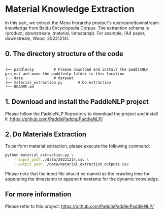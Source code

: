 
# Material Knowledge Extraction

In this part, we extract the $Meso$ hierarchy product's upstream/downstream knowledge from Baidu Encyclopedia Corpus. The extraction schema is (product, downstream, material, timestamp). For example, (A4 paper, downstream, Wood, 20221214).
## 0. The directory structure of the code
```shell
.
├── paddlenlp         # Please download and install the paddleNLP project and move the paddlenlp folder to this location
├── data              # dataset
├── material_extraction.py       # Do extraction
└── README.md
```

## 1. Download and install the PaddleNLP project
Please follow the PaddleNLP Repository to download the project and install it.
https://github.com/PaddlePaddle/PaddleNLP/



## 2. Do Materials Extraction
To perform material extraction, please execute the following command:
```bash
python material_extraction.py \
    --input_path ./data/20221214.csv \
    --output_path ./data/material_extraction_outputs.csv
```
Please note that the input file should be named as the crawling time for appending the timestamp to append timestamp for the dynamic knowledge.



## For more information
Please refer to this project: https://github.com/PaddlePaddle/PaddleNLP/
